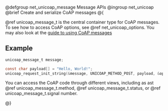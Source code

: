 @defgroup net_unicoap_message Message APIs
@ingroup  net_unicoap
@brief    Create and serialize CoAP messages
@{

@ref unicoap_message_t is the central container type for CoAP messages. To see how to access
CoAP options, see @ref net_unicoap_options. You may also look at the [guide to using CoAP
messages](https://guides.riot-os.org/FIXME)

## Example

```c
unicoap_message_t message;

const char payload[] = "Hello, World!";
unicoap_request_init_string(&message, UNICOAP_METHOD_POST, payload, &options);
```

You can access the CoAP code through different views, including as ast
@ref unicoap_message_t.method,
@ref unicoap_message_t.status, or
@ref unicoap_message_t.signal number.

@}
